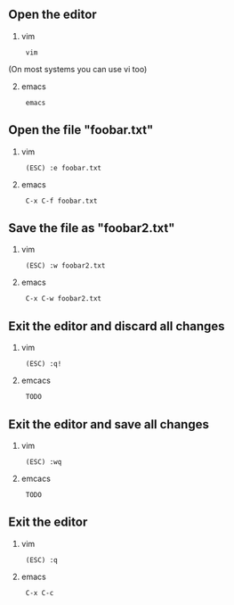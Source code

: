 Open the editor
---------------

1. vim

        vim

(On most systems you can use vi too)

2. emacs

        emacs

Open the file "foobar.txt"
--------------------------

1. vim

        (ESC) :e foobar.txt

2. emacs

        C-x C-f foobar.txt


Save the file as "foobar2.txt"
------------------------------

1. vim

        (ESC) :w foobar2.txt

1. emacs

        C-x C-w foobar2.txt

Exit the editor and discard all changes
---------------------------------------

1. vim

        (ESC) :q!

1. emcacs

        TODO

Exit the editor and save all changes
------------------------------------

1. vim

        (ESC) :wq

1. emcacs

        TODO

Exit the editor
---------------

1. vim

        (ESC) :q

1. emacs

        C-x C-c
